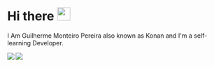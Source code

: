 # Hi there <img src="https://raw.githubusercontent.com/MartinHeinz/MartinHeinz/master/wave.gif" width="30px">
I Am Guilherme Monteiro Pereira also known as Konan and I'm a self-learning Developer.

<img align="left" src="https://github-readme-stats.vercel.app/api/top-langs/?username=GMkonan&theme=cobalt" />
<img align="left" src="https://github-readme-stats.vercel.app/api?username=GMkonan&show_icons=true&theme=cobalt" />
<!--
**GMkonan/GMkonan** is a ✨ _special_ ✨ repository because its `README.md` (this file) appears on your GitHub profile.

Here are some ideas to get you started:

- 🔭 I’m currently working on ...
- 🌱 I’m currently learning ...
- 👯 I’m looking to collaborate on ...
- 🤔 I’m looking for help with ...
- 💬 Ask me about ...
- 📫 How to reach me: ...
- 😄 Pronouns: ...
- ⚡ Fun fact: ...
-->
